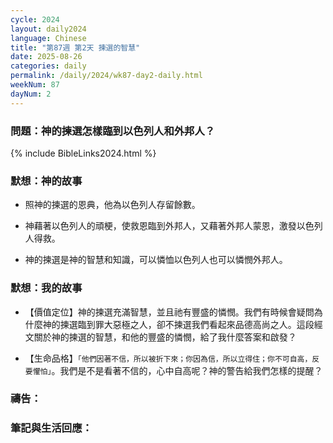 ```yaml
---
cycle: 2024
layout: daily2024
language: Chinese
title: "第87週 第2天 揀選的智慧"
date: 2025-08-26
categories: daily
permalink: /daily/2024/wk87-day2-daily.html
weekNum: 87
dayNum: 2
---
```


### 問題：神的揀選怎樣臨到以色列人和外邦人？

{% include BibleLinks2024.html %}

### 默想：神的故事 
+ 照神的揀選的恩典，他為以色列人存留餘數。

+ 神藉著以色列人的頑梗，使救恩臨到外邦人，又藉著外邦人蒙恩，激發以色列人得救。

+ 神的揀選是神的智慧和知識，可以憐恤以色列人也可以憐憫外邦人。

### 默想：我的故事
+ 【價值定位】神的揀選充滿智慧，並且祂有豐盛的憐憫。我們有時候會疑問為什麼神的揀選臨到罪大惡極之人，卻不揀選我們看起來品德高尚之人。這段經文關於神的揀選的智慧，和他的豐盛的憐憫，給了我什麼答案和啟發？

+ 【生命品格】`「他們因著不信，所以被折下來；你因為信，所以立得住；你不可自高，反要懼怕」`。我們是不是看著不信的，心中自高呢？神的警告給我們怎樣的提醒？

### 禱告：

### 筆記與生活回應：
